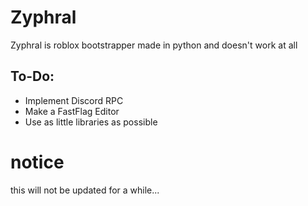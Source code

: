 # Zyphral
Zyphral is roblox bootstrapper made in python and doesn't work at all

## To-Do:
- Implement Discord RPC
- Make a FastFlag Editor
- Use as little libraries as possible

# notice
this will not be updated for a while...